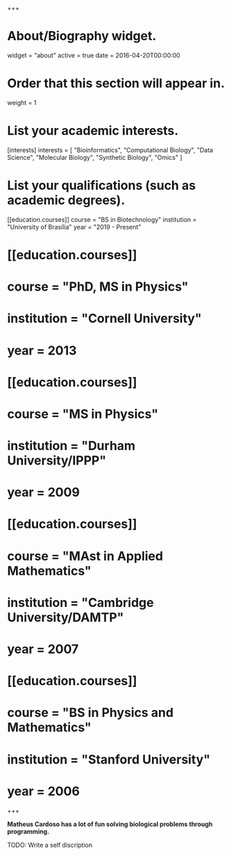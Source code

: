 +++
# About/Biography widget.
widget = "about"
active = true
date = 2016-04-20T00:00:00

# Order that this section will appear in.
weight = 1

# List your academic interests.
[interests]
  interests = [
    "Bioinformatics",
    "Computational Biology",
    "Data Science",
    "Molecular Biology",
    "Synthetic Biology",
    "Omics"
  ]

# List your qualifications (such as academic degrees).
[[education.courses]]
  course = "BS in Biotechnology"
  institution = "University of Brasília"
  year = "2019 - Present"

# [[education.courses]]
#   course = "PhD, MS in Physics"
#   institution = "Cornell University"
#   year = 2013

# [[education.courses]]
#   course = "MS in Physics"
#   institution = "Durham University/IPPP"
#   year = 2009

# [[education.courses]]
#   course = "MAst in Applied Mathematics"
#   institution = "Cambridge University/DAMTP"
#   year = 2007

# [[education.courses]]
#   course = "BS in Physics and Mathematics"
#   institution = "Stanford University"
#   year = 2006

+++

**Matheus Cardoso has a lot of fun solving biological problems through programming.**

TODO: Write a self discription

<!-- He grew up in Los Angeles and fell in love with physics after reading *The Physics of Star Trek*. This carried into degrees in mathematics and physics at Stanford, Cambridge, Durham, and a Ph.D at Cornell. After a postdoc at UC Irvine, he is currently faculty at UC Riverside where he is known for being covered in chalk dust after a long day's work.
 -->
